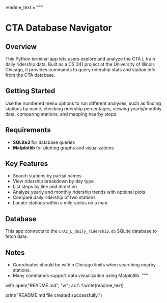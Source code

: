 readme_text = """
# CTA Database Navigator

## Overview  
This Python terminal app lets users explore and analyze the CTA L train daily ridership data. Built as a CS 341 project at the University of Illinois Chicago, it provides commands to query ridership stats and station info from the CTA database.

## Getting Started  
Use the numbered menu options to run different analyses, such as finding stations by name, checking ridership percentages, viewing yearly/monthly data, comparing stations, and mapping nearby stops.

## Requirements  
- **SQLite3** for database queries  
- **Matplotlib** for plotting graphs and visualizations  

## Key Features  
- Search stations by partial names  
- View ridership breakdown by day type  
- List stops by line and direction  
- Analyze yearly and monthly ridership trends with optional plots  
- Compare daily ridership of two stations  
- Locate stations within a mile radius on a map  

## Database  
This app connects to the `CTA2_L_daily_ridership.db` SQLite database to fetch data.

## Notes  
- Coordinates should be within Chicago limits when searching nearby stations.  
- Many commands support data visualization using Matplotlib.
"""

with open("README.md", "w") as f:
    f.write(readme_text)

print("README.md file created successfully.")
